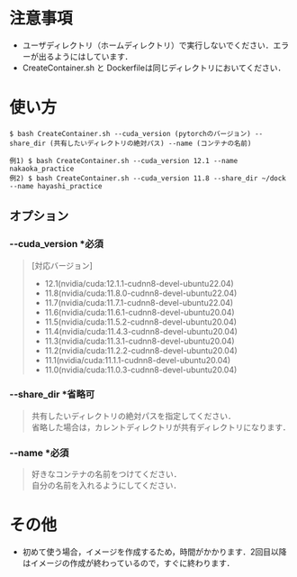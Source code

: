 # 注意事項
- ユーザディレクトリ（ホームディレクトリ）で実行しないでください．エラーが出るようにはしています．
- CreateContainer.sh と Dockerfileは同じディレクトリにおいてください．

# 使い方
```
$ bash CreateContainer.sh --cuda_version (pytorchのバージョン) --share_dir (共有したいディレクトリの絶対パス) --name (コンテナの名前)

例1) $ bash CreateContainer.sh --cuda_version 12.1 --name nakaoka_practice
例2) $ bash CreateContainer.sh --cuda_version 11.8 --share_dir ~/dock --name hayashi_practice
```

## オプション
### --cuda_version *必須
> [対応バージョン]  
>- 12.1(nvidia/cuda:12.1.1-cudnn8-devel-ubuntu22.04)
>- 11.8(nvidia/cuda:11.8.0-cudnn8-devel-ubuntu22.04)
>- 11.7(nvidia/cuda:11.7.1-cudnn8-devel-ubuntu22.04)
>- 11.6(nvidia/cuda:11.6.1-cudnn8-devel-ubuntu20.04)
>- 11.5(nvidia/cuda:11.5.2-cudnn8-devel-ubuntu20.04)
>- 11.4(nvidia/cuda:11.4.3-cudnn8-devel-ubuntu20.04)
>- 11.3(nvidia/cuda:11.3.1-cudnn8-devel-ubuntu20.04)
>- 11.2(nvidia/cuda:11.2.2-cudnn8-devel-ubuntu20.04)
>- 11.1(nvidia/cuda:11.1.1-cudnn8-devel-ubuntu20.04)
>- 11.0(nvidia/cuda:11.0.3-cudnn8-devel-ubuntu20.04)

### --share_dir *省略可
> 共有したいディレクトリの絶対パスを指定してください．  
> 省略した場合は，カレントディレクトリが共有ディレクトリになります．

### --name *必須
> 好きなコンテナの名前をつけてください．  
> 自分の名前を入れるようにしてください．

# その他
- 初めて使う場合，イメージを作成するため，時間がかかります．2回目以降はイメージの作成が終わっているので，すぐに終わります．
